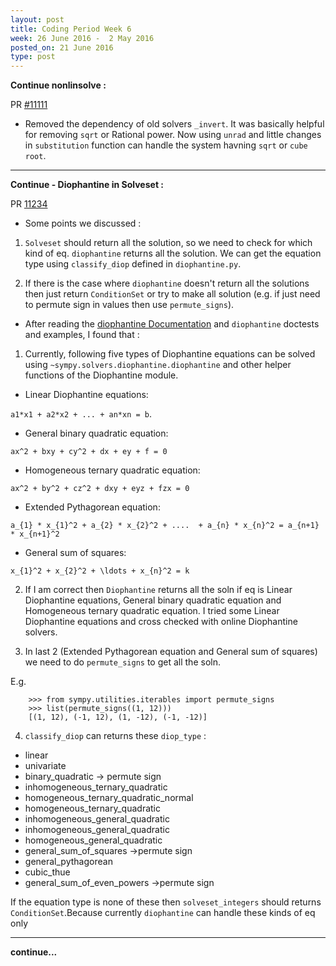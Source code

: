 ```yaml
---
layout: post
title: Coding Period Week 6
week: 26 June 2016 -  2 May 2016
posted_on: 21 June 2016
type: post
---
```


**Continue nonlinsolve :**

PR [#11111](https://github.com/sympy/sympy/pull/11111)

* Removed the dependency of old solvers `_invert`. It was basically helpful for removing `sqrt` or Rational power.
Now using `unrad` and little changes in `substitution` function can handle the system havning `sqrt` or `cube root`.

--------------------------------------------------------------------------------
**Continue - Diophantine in Solveset :**

PR [11234](https://github.com/sympy/sympy/pull/11234)

* Some points we discussed :

1. `Solveset` should return all the solution, so we need to check for which kind of eq. `diophantine` returns all
the solution. We can get the equation type using `classify_diop` defined in `diophantine.py`.

2. If there is the case where `diophantine` doesn't return all the solutions then just return `ConditionSet` or try to
make all solution (e.g. if just need to permute sign in values then use `permute_signs`).

* After reading the [diophantine Documentation](http://docs.sympy.org/dev/modules/solvers/diophantine.html) and `diophantine` doctests and examples, I found that :

1. Currently, following five types of Diophantine equations can be solved using `~sympy.solvers.diophantine.diophantine` and other helper functions of the Diophantine module.


- Linear Diophantine equations:

`a1*x1 + a2*x2 + ... + an*xn = b`.

- General binary quadratic equation:

 `ax^2 + bxy + cy^2 + dx + ey + f = 0`

- Homogeneous ternary quadratic equation:

`ax^2 + by^2 + cz^2 + dxy + eyz + fzx = 0`

- Extended Pythagorean equation:

`a_{1} * x_{1}^2 + a_{2} * x_{2}^2 + ....  + a_{n} * x_{n}^2 = a_{n+1} * x_{n+1}^2`

- General sum of squares:

`x_{1}^2 + x_{2}^2 + \ldots + x_{n}^2 = k`

2. If I am correct then `Diophantine` returns all the soln if eq is Linear Diophantine equations, General binary quadratic equation and Homogeneous ternary quadratic equation. I tried some Linear Diophantine equations and cross checked with online Diophantine solvers.

3. In last 2 (Extended Pythagorean equation and General sum of squares) we need to do `permute_signs` to get all the soln.

E.g.

```
    >>> from sympy.utilities.iterables import permute_signs
    >>> list(permute_signs((1, 12)))
    [(1, 12), (-1, 12), (1, -12), (-1, -12)]

```

4. `classify_diop` can returns these `diop_type` :

- linear
- univariate
- binary_quadratic -> permute sign
- inhomogeneous_ternary_quadratic
- homogeneous_ternary_quadratic_normal
- homogeneous_ternary_quadratic
- inhomogeneous_general_quadratic
- inhomogeneous_general_quadratic
- homogeneous_general_quadratic
- general_sum_of_squares ->permute sign
- general_pythagorean
- cubic_thue
- general_sum_of_even_powers ->permute sign

 If the equation type is none of these then `solveset_integers` should returns `ConditionSet`.Because currently `diophantine`
 can handle these kinds of eq only

--------------------------------------------------------------------------------


**continue...**
